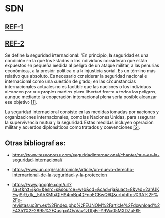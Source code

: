 # SDN

## [REF-1](https://www.eumed.net/rev/caribe/2018/01/seguridad-internacional.html#:~:text=Se%20define%20la%20seguridad%20internacional,t%C3%A9rmino%20m%C3%A1s%20relativo%20que%20absoluto)

## [REF-2](https://www.ecured.cu/Seguridad_Internacional)

Se define la seguridad internacional: "En principio, la seguridad es una condición en la que los Estados o los individuos consideran que están expuestos en pequeña medida al peligro de un ataque militar, a las penurias económicas, a la presión política o a la injusticia social. Es un término más relativo que absoluto. Es necesario considerar la seguridad nacional e internacional como una cuestión de grado; en las circunstancias internacionales actuales no es factible que las naciones o los individuos alcancen por sus propios medios plena libertad frente a todos los peligros, aunque mediante la cooperación internacional plena sería posible alcanzar ese objetivo [[1]](https://www.eumed.net/rev/caribe/2018/01/seguridad-internacional.html#:~:text=Se%20define%20la%20seguridad%20internacional,t%C3%A9rmino%20m%C3%A1s%20relativo%20que%20absoluto).

La seguridad internacional consiste en las medidas tomadas por naciones y organizaciones internacionales, como las Naciones Unidas, para asegurar la supervivencia mutua y la seguridad. Estas medidas incluyen operación militar y acuerdos diplomáticos como tratados y convenciones [[2]](https://www.ecured.cu/Seguridad_Internacional).

## Otras bibliografias:

- https://www.teseopress.com/seguridadinternacional/chapter/que-es-la-seguridad-internacional/

- https://www.un.org/es/chronicle/article/un-nuevo-derecho-internacional-de-la-seguridad-y-la-proteccion

- https://www.google.com/url?sa=t&rct=j&q=&esrc=s&source=web&cd=&cad=rja&uact=8&ved=2ahUKEwjSr9_dk__5AhXMt4QIHS4mBp4QFnoECBwQAQ&url=https%3A%2F%2Fe-revistas.uc3m.es%2Findex.php%2FEUNOM%2Farticle%2Fdownload%2F4351%2F2895%2F&usg=AOvVaw1zDbjFr-Y9Wx05MXDZuFKF
